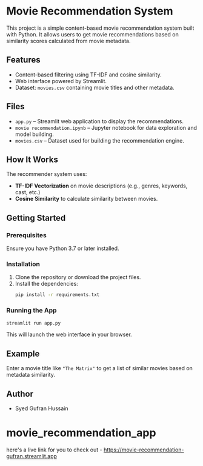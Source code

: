 # Movie Recommendation System

This project is a simple content-based movie recommendation system built with Python. It allows users to get movie recommendations based on similarity scores calculated from movie metadata.

## Features

- Content-based filtering using TF-IDF and cosine similarity.
- Web interface powered by Streamlit.
- Dataset: `movies.csv` containing movie titles and other metadata.

## Files

- `app.py` – Streamlit web application to display the recommendations.
- `movie recommendation.ipynb` – Jupyter notebook for data exploration and model building.
- `movies.csv` – Dataset used for building the recommendation engine.

## How It Works

The recommender system uses:
- **TF-IDF Vectorization** on movie descriptions (e.g., genres, keywords, cast, etc.)
- **Cosine Similarity** to calculate similarity between movies.

## Getting Started

### Prerequisites

Ensure you have Python 3.7 or later installed.

### Installation

1. Clone the repository or download the project files.
2. Install the dependencies:
   ```bash
   pip install -r requirements.txt
   ```

### Running the App

```bash
streamlit run app.py
```

This will launch the web interface in your browser.

## Example

Enter a movie title like `"The Matrix"` to get a list of similar movies based on metadata similarity.

## Author

- Syed Gufran Hussain


# movie_recommendation_app
here's a live link for you to check out - https://movie-recommendation-gufran.streamlit.app
